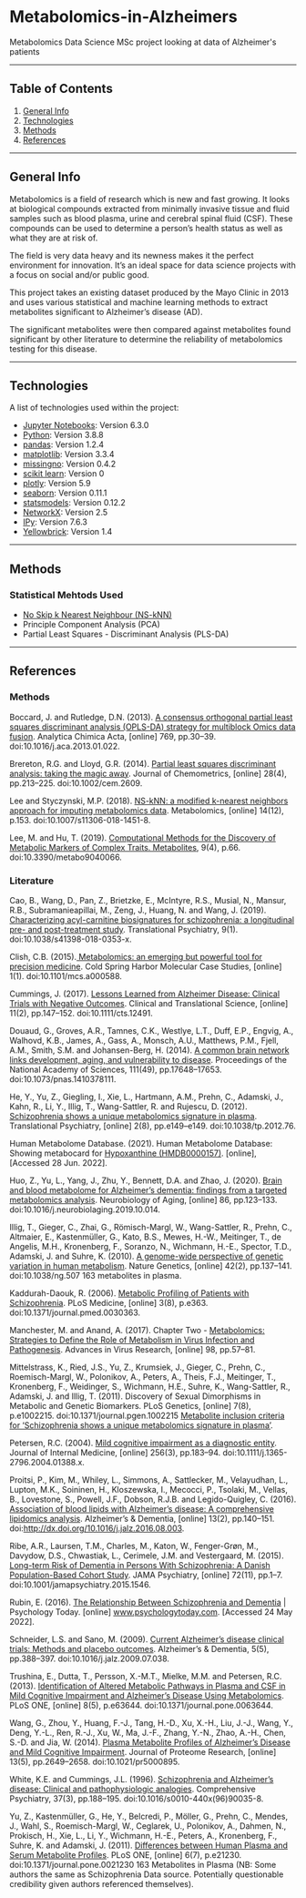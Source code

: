 # Metabolomics-in-Alzheimers
Metabolomics Data Science MSc project looking at data of Alzheimer's patients
***
## Table of Contents
1. [General Info](#general-info)
2. [Technologies](#technologies)
3. [Methods](#methods)
4. [References](#references)
***
## General Info
Metabolomics is a field of research which is new and fast growing. It looks at biological compounds extracted from minimally invasive tissue and fluid samples such as blood plasma, urine and cerebral spinal fluid (CSF). These compounds can be used to determine a person’s health status as well as what they are at risk of.

The field is very data heavy and its newness makes it the perfect environment for innovation. It’s an ideal space for data science projects with a focus on social and/or public good.

This project takes an existing dataset produced by the Mayo Clinic in 2013 and uses various statistical and machine learning methods to extract metabolites significant to Alzheimer’s disease (AD).

The significant metabolites were then compared against metabolites found significant by other literature to determine the reliability of metabolomics testing for this disease.
***
## Technologies
A list of technologies used within the project:
* [Jupyter Notebooks](https://www.anaconda.com/): Version 6.3.0
* [Python](https://www.python.org/downloads/release/python-388/): Version 3.8.8
* [pandas](https://pandas.pydata.org/pandas-docs/stable/getting_started/install.html): Version 1.2.4
* [matplotlib](https://matplotlib.org/stable/users/installing/index.html): Version 3.3.4
* [missingno](https://github.com/ResidentMario/missingno): Version 0.4.2
* [scikit learn](https://scikit-learn.org/stable/install.html): Version 0
* [plotly](https://plotly.com/python/getting-started/): Version 5.9
* [seaborn](https://seaborn.pydata.org/installing.html): Version 0.11.1
* [statsmodels](https://www.statsmodels.org/dev/install.html): Version 0.12.2
* [NetworkX](https://networkx.org/documentation/stable/install.html): Version 2.5
* [IPy](http://ipython.org/): Version 7.6.3
* [Yellowbrick](https://www.scikit-yb.org/en/latest/quickstart.html): Version 1.4
***
## Methods
### Statistical Mehtods Used
* [No Skip k Nearest Neighbour (NS-kNN)](https://github.com/gtStyLab/NSkNN/blob/master/functions/NSkNNData_HM.m)
* Principle Component Analysis (PCA)
* Partial Least Squares - Discriminant Analysis (PLS-DA)
***
## References
### Methods
Boccard, J. and Rutledge, D.N. (2013). [A consensus orthogonal partial least squares discriminant analysis (OPLS-DA) strategy for multiblock Omics data fusion](https://www.sciencedirect.com/science/article/pii/S0003267013001700?via%3Dihub). Analytica Chimica Acta, [online] 769, pp.30–39. doi:10.1016/j.aca.2013.01.022.

Brereton, R.G. and Lloyd, G.R. (2014). [Partial least squares discriminant analysis: taking the magic away](https://analyticalsciencejournals.onlinelibrary.wiley.com/doi/10.1002/cem.2609). Journal of Chemometrics, [online] 28(4), pp.213–225. doi:10.1002/cem.2609.

Lee and Styczynski, M.P. (2018). [NS-kNN: a modified k-nearest neighbors approach for imputing metabolomics data](https://www.ncbi.nlm.nih.gov/pmc/articles/PMC6532628/). Metabolomics, [online] 14(12), p.153. doi:10.1007/s11306-018-1451-8.

Lee, M. and Hu, T. (2019). [Computational Methods for the Discovery of Metabolic Markers of Complex Traits. Metabolites](https://www.ncbi.nlm.nih.gov/pmc/articles/PMC6523328/), 9(4), p.66. doi:10.3390/metabo9040066.
### Literature
Cao, B., Wang, D., Pan, Z., Brietzke, E., McIntyre, R.S., Musial, N., Mansur, R.B., Subramanieapillai, M., Zeng, J., Huang, N. and Wang, J. (2019). [Characterizing acyl-carnitine biosignatures for schizophrenia: a longitudinal pre- and post-treatment study](https://www.ncbi.nlm.nih.gov/pmc/articles/PMC6336814/). Translational Psychiatry, 9(1). doi:10.1038/s41398-018-0353-x.

Clish, C.B. (2015).[ Metabolomics: an emerging but powerful tool for precision medicine](https://www.ncbi.nlm.nih.gov/pmc/articles/PMC4850886/). Cold Spring Harbor Molecular Case Studies, [online] 1(1). doi:10.1101/mcs.a000588.

Cummings, J. (2017). [Lessons Learned from Alzheimer Disease: Clinical Trials with Negative Outcomes](https://ascpt.onlinelibrary.wiley.com/doi/full/10.1111/cts.12491). Clinical and Translational Science, [online] 11(2), pp.147–152. doi:10.1111/cts.12491.

Douaud, G., Groves, A.R., Tamnes, C.K., Westlye, L.T., Duff, E.P., Engvig, A., Walhovd, K.B., James, A., Gass, A., Monsch, A.U., Matthews, P.M., Fjell, A.M., Smith, S.M. and Johansen-Berg, H. (2014). [A common brain network links development, aging, and vulnerability to disease](https://www.ncbi.nlm.nih.gov/pmc/articles/PMC4267352/). Proceedings of the National Academy of Sciences, 111(49), pp.17648–17653. doi:10.1073/pnas.1410378111.

He, Y., Yu, Z., Giegling, I., Xie, L., Hartmann, A.M., Prehn, C., Adamski, J., Kahn, R., Li, Y., Illig, T., Wang-Sattler, R. and Rujescu, D. (2012). [Schizophrenia shows a unique metabolomics signature in plasma](https://www.ncbi.nlm.nih.gov/pmc/articles/PMC3432190/pdf/tp201276a.pdf). Translational Psychiatry, [online] 2(8), pp.e149–e149. doi:10.1038/tp.2012.76.

Human Metabolome Database. (2021). Human Metabolome Database: Showing metabocard for [Hypoxanthine (HMDB0000157)](https://hmdb.ca/metabolites/HMDB0000157). [online],[Accessed 28 Jun. 2022].

Huo, Z., Yu, L., Yang, J., Zhu, Y., Bennett, D.A. and Zhao, J. (2020). [Brain and blood metabolome for Alzheimer’s dementia: findings from a targeted metabolomics analysis](https://pubmed.ncbi.nlm.nih.gov/31785839/). Neurobiology of Aging, [online] 86, pp.123–133. doi:10.1016/j.neurobiolaging.2019.10.014.

Illig, T., Gieger, C., Zhai, G., Römisch-Margl, W., Wang-Sattler, R., Prehn, C., Altmaier, E., Kastenmüller, G., Kato, B.S., Mewes, H.-W., Meitinger, T., de Angelis, M.H., Kronenberg, F., Soranzo, N., Wichmann, H.-E., Spector, T.D., Adamski, J. and Suhre, K. (2010). [A genome-wide perspective of genetic variation in human metabolism](https://www.nature.com/articles/ng.507). Nature Genetics, [online] 42(2), pp.137–141. doi:10.1038/ng.507 163 metabolites in plasma.

Kaddurah-Daouk, R. (2006). [Metabolic Profiling of Patients with Schizophrenia](https://www.ncbi.nlm.nih.gov/pmc/articles/PMC1551921/). PLoS Medicine, [online] 3(8), p.e363. doi:10.1371/journal.pmed.0030363.

Manchester, M. and Anand, A. (2017). Chapter Two - [Metabolomics: Strategies to Define the Role of Metabolism in Virus Infection and Pathogenesis](https://www.sciencedirect.com/science/article/abs/pii/S0065352717300015). Advances in Virus Research, [online] 98, pp.57–81.

Mittelstrass, K., Ried, J.S., Yu, Z., Krumsiek, J., Gieger, C., Prehn, C., Roemisch-Margl, W., Polonikov, A., Peters, A., Theis, F.J., Meitinger, T., Kronenberg, F., Weidinger, S., Wichmann, H.E., Suhre, K., Wang-Sattler, R., Adamski, J. and Illig, T. (2011). Discovery of Sexual Dimorphisms in Metabolic and Genetic Biomarkers. PLoS Genetics, [online] 7(8), p.e1002215. doi:10.1371/journal.pgen.1002215 [Metabolite inclusion criteria for ‘Schizophrenia shows a unique metabolomics signature in plasma’](https://journals.plos.org/plosgenetics/article?id=10.1371/journal.pgen.1002215#s4).

Petersen, R.C. (2004). [Mild cognitive impairment as a diagnostic entity](https://onlinelibrary.wiley.com/doi/full/10.1111/j.1365-2796.2004.01388.x?sid=nlm%3Apubmed). Journal of Internal Medicine, [online] 256(3), pp.183–94. doi:10.1111/j.1365-2796.2004.01388.x.

Proitsi, P., Kim, M., Whiley, L., Simmons, A., Sattlecker, M., Velayudhan, L., Lupton, M.K., Soininen, H., Kloszewska, I., Mecocci, P., Tsolaki, M., Vellas, B., Lovestone, S., Powell, J.F., Dobson, R.J.B. and Legido-Quigley, C. (2016). [Association of blood lipids with Alzheimer’s disease: A comprehensive lipidomics analysis](https://alz-journals.onlinelibrary.wiley.com/doi/10.1016/j.jalz.2016.08.003). Alzheimer’s & Dementia, [online] 13(2), pp.140–151. doi:http://dx.doi.org/10.1016/j.jalz.2016.08.003.

Ribe, A.R., Laursen, T.M., Charles, M., Katon, W., Fenger-Grøn, M., Davydow, D.S., Chwastiak, L., Cerimele, J.M. and Vestergaard, M. (2015). [Long-term Risk of Dementia in Persons With Schizophrenia: A Danish Population-Based Cohort Study](https://www.researchgate.net/publication/282659507_Long-term_Risk_of_Dementia_in_Persons_With_Schizophrenia_A_Danish_Population-Based_Cohort_Study). JAMA Psychiatry, [online] 72(11), pp.1–7. doi:10.1001/jamapsychiatry.2015.1546.

Rubin, E. (2016). [The Relationship Between Schizophrenia and Dementia](https://www.psychologytoday.com/us/blog/demystifying-psychiatry/201603/the-relationship-between-schizophrenia-and-dementia#:~:text=Many%20had%20clinical%20features%20seen%20in%20persons%20with) | Psychology Today. [online] www.psychologytoday.com.  [Accessed 24 May 2022].

Schneider, L.S. and Sano, M. (2009). [Current Alzheimer’s disease clinical trials: Methods and placebo outcomes](https://www.sciencedirect.com/science/article/abs/pii/S1552526009021281). Alzheimer’s & Dementia, 5(5), pp.388–397. doi:10.1016/j.jalz.2009.07.038.

Trushina, E., Dutta, T., Persson, X.-M.T., Mielke, M.M. and Petersen, R.C. (2013). [Identification of Altered Metabolic Pathways in Plasma and CSF in Mild Cognitive Impairment and Alzheimer’s Disease Using Metabolomics](https://pubmed.ncbi.nlm.nih.gov/23700429/). PLoS ONE, [online] 8(5), p.e63644. doi:10.1371/journal.pone.0063644.

Wang, G., Zhou, Y., Huang, F.-J., Tang, H.-D., Xu, X.-H., Liu, J.-J., Wang, Y., Deng, Y.-L., Ren, R.-J., Xu, W., Ma, J.-F., Zhang, Y.-N., Zhao, A.-H., Chen, S.-D. and Jia, W. (2014). [Plasma Metabolite Profiles of Alzheimer’s Disease and Mild Cognitive Impairment](https://pubmed.ncbi.nlm.nih.gov/24694177/). Journal of Proteome Research, [online] 13(5), pp.2649–2658. doi:10.1021/pr5000895.

White, K.E. and Cummings, J.L. (1996). [Schizophrenia and Alzheimer’s disease: Clinical and pathophysiologic analogies](https://www.sciencedirect.com/science/article/abs/pii/S0010440X96900358?via%3Dihub). Comprehensive Psychiatry, 37(3), pp.188–195. doi:10.1016/s0010-440x(96)90035-8.

Yu, Z., Kastenmüller, G., He, Y., Belcredi, P., Möller, G., Prehn, C., Mendes, J., Wahl, S., Roemisch-Margl, W., Ceglarek, U., Polonikov, A., Dahmen, N., Prokisch, H., Xie, L., Li, Y., Wichmann, H.-E., Peters, A., Kronenberg, F., Suhre, K. and Adamski, J. (2011). [Differences between Human Plasma and Serum Metabolite Profiles](https://journals.plos.org/plosone/article?id=10.1371/journal.pone.0021230). PLoS ONE, [online] 6(7), p.e21230. doi:10.1371/journal.pone.0021230 163 Metabolites in Plasma (NB: Some authors the same as Schizophrenia Data source. Potentially questionable credibility given authors referenced themselves).
